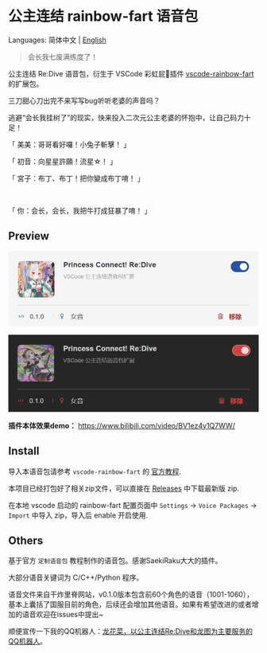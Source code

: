 # 公主连结 rainbow-fart 语音包

Languages: 简体中文 | [English](./README.en.md)

> 会长我七废满练度了！

公主连结 Re:Dive 语音包，衍生于 VSCode 彩虹屁🌈插件 [vscode-rainbow-fart](https://github.com/SaekiRaku/vscode-rainbow-fart) 的扩展包。

三刀甜心刀出完不来写写bug听听老婆的声音吗？

逃避“会长我挂树了”的现实，快来投入二次元公主老婆的怀抱中，让自己码力十足！

「 美美：哥哥看好囉！小兔子斬擊！ 」

「 初音：向星星許願！流星☆！ 」

「 宮子：布丁、布丁！把你變成布丁唷！ 」

<br />

「 你：会长，会长，我把牛打成狂暴了唷！ 」

## Preview

![priconne](./preview/light.png)

![priconne](./preview/dark.png)

**插件本体效果demo：** <https://www.bilibili.com/video/BV1ez4y1Q7WW/>

## Install

导入本语音包请参考 `vscode-rainbow-fart` 的 [官方教程](https://saekiraku.github.io/vscode-rainbow-fart/#/zh/README.md).

本项目已经打包好了相关zip文件，可以直接在 [Releases](https://github.com/sahuang/priconne-rainbow-fart/releases) 中下载最新版 zip.

在本地 vscode 启动的 rainbow-fart 配置页面中 `Settings` -> `Voice Packages` -> `Import` 中导入 zip，导入后 enable 开启使用.

## Others

基于官方 `定制语音包` 教程制作的语音包。感谢SaekiRaku大大的插件。

大部分语音关键词为 C/C++/Python 程序。

语音文件来自干炸里脊网站，v0.1.0版本包含前60个角色的语音（1001-1060），基本上囊括了国服目前的角色，后续还会增加其他语音。如果有希望改进的或者增加的语音欢迎在issues中提出~

顺便宣传一下我的QQ机器人：[龙花菜，以公主连结Re:Dive和龙图为主要服务的QQ机器人](https://github.com/sahuang/DragonBot-ReDive)。
